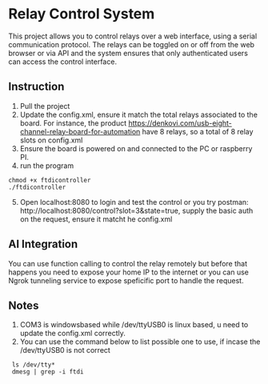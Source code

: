 # Relay Control System

This project allows you to control relays over a web interface, using a serial communication protocol. The relays can be toggled on or off from the web browser or via API and the system ensures that only authenticated users can access the control interface.

## Instruction
1. Pull the project
2. Update the config.xml, ensure it match the total relays associated to the board. For instance, the product https://denkovi.com/usb-eight-channel-relay-board-for-automation have 8 relays, so a total of 8 relay slots on config.xml
3. Ensure the board is powered on and connected to the PC or raspberry PI.
4. run the program
```
chmod +x ftdicontroller
./ftdicontroller
```
5. Open localhost:8080 to login and test the control or you try postman: http://localhost:8080/control?slot=3&state=true, supply the basic auth on the request, ensure it matcht he config.xml


## AI Integration
You can use function calling to control the relay remotely but before that happens you need to expose your home IP to the internet or you can use Ngrok tunneling service to expose speficific port to handle the request.

## Notes
1. COM3 is windowsbased while /dev/ttyUSB0 is linux based, u need to update the config.xml correctly. 
2. You can use the command below to list possible one to use, if incase the /dev/ttyUSB0 is not correct

```
 ls /dev/tty*
 dmesg | grep -i ftdi
 ```
